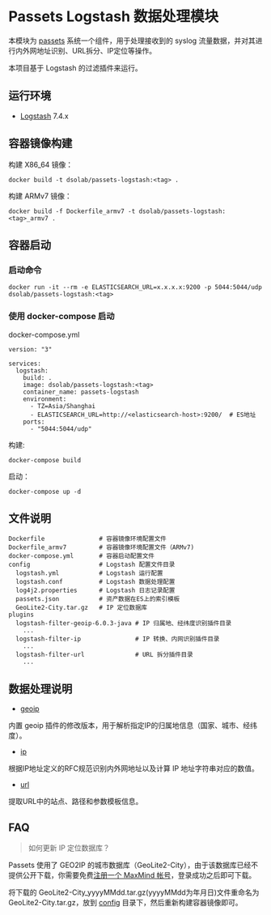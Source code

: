 # Passets Logstash 数据处理模块

本模块为 [passets](https://github.com/DSO-Lab/passets) 系统一个组件，用于处理接收到的 syslog 流量数据，并对其进行内外网地址识别、URL拆分、IP定位等操作。

本项目基于 Logstash 的过滤插件来运行。

## 运行环境

- [Logstash](https://www.elastic.co/cn/products/logstash) 7.4.x

## 容器镜像构建

构建 X86_64 镜像：

```
docker build -t dsolab/passets-logstash:<tag> .
```

构建 ARMv7 镜像：

```
docker build -f Dockerfile_armv7 -t dsolab/passets-logstash:<tag>_armv7 .
```

## 容器启动

### 启动命令
```
docker run -it --rm -e ELASTICSEARCH_URL=x.x.x.x:9200 -p 5044:5044/udp dsolab/passets-logstash:<tag>
```

###  使用 docker-compose 启动

docker-compose.yml
```
version: "3"

services:
  logstash:
    build: .
    image: dsolab/passets-logstash:<tag>
    container_name: passets-logstash
    environment:
      - TZ=Asia/Shanghai
      - ELASTICSEARCH_URL=http://<elasticsearch-host>:9200/  # ES地址
    ports:
      - "5044:5044/udp"
```

构建:
```
docker-compose build
```

启动：
```
docker-compose up -d
```

## 文件说明

```
Dockerfile               # 容器镜像环境配置文件
Dockerfile_armv7         # 容器镜像环境配置文件（ARMv7)
docker-compose.yml       # 容器启动配置文件
config                   # Logstash 配置文件目录
  logstash.yml           # Logstash 运行配置
  logstash.conf          # Logstash 数据处理配置
  log4j2.properties      # Logstash 日志记录配置
  passets.json           # 资产数据在ES上的索引模板
  GeoLite2-City.tar.gz   # IP 定位数据库
plugins
  logstash-filter-geoip-6.0.3-java # IP 归属地、经纬度识别插件目录
    ...
  logstash-filter-ip               # IP 转换、内网识别插件目录
    ...
  logstash-filter-url              # URL 拆分插件目录
    ...
```

## 数据处理说明

- [geoip](plugins/logstash-filter-geoip-6.0.3-java/README.md)

内置 geoip 插件的修改版本，用于解析指定IP的归属地信息（国家、城市、经纬度）。

- [ip](plugins/logstash-filter-ip/README.md)

根据IP地址定义的RFC规范识别内外网地址以及计算 IP 地址字符串对应的数值。

- [url](plugins/logstash-filter-url/README.md)

提取URL中的站点、路径和参数模板信息。

## FAQ

> 如何更新 IP 定位数据库？

Passets 使用了 GEO2IP 的城市数据库（GeoLite2-City），由于该数据库已经不提供公开下载，你需要免费[注册一个 MaxMind 帐号](https://www.maxmind.com/en/geolite2/signup)，登录成功之后即可下载。

将下载的 GeoLite2-City_yyyyMMdd.tar.gz(yyyyMMdd为年月日)文件重命名为 GeoLite2-City.tar.gz，放到 [config](./config/) 目录下，然后重新构建容器镜像即可。

